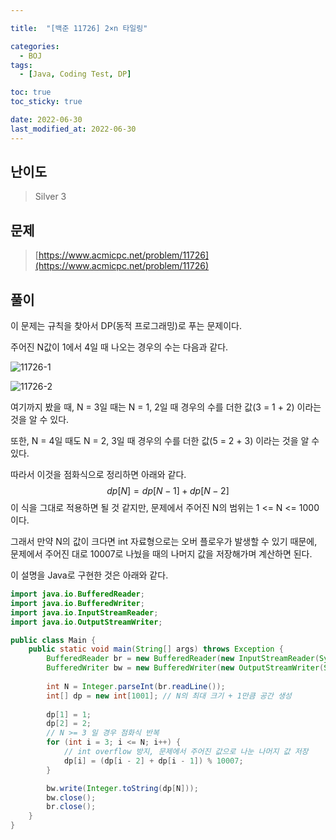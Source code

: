 ```yaml
---

title:  "[백준 11726] 2×n 타일링"

categories:
  - BOJ
tags:
  - [Java, Coding Test, DP]

toc: true
toc_sticky: true

date: 2022-06-30
last_modified_at: 2022-06-30
---
```



## 난이도

> Silver 3

## 문제

> [https://www.acmicpc.net/problem/11726](https://www.acmicpc.net/problem/11726)

## 풀이

이 문제는 규칙을 찾아서 DP(동적 프로그래밍)로 푸는 문제이다.

주어진 N값이 1에서 4일 때 나오는 경우의 수는 다음과 같다.

![11726-1](https://user-images.githubusercontent.com/14340685/176650801-2e74a140-bee0-48f8-81ea-7510595dca90.png)

![11726-2](https://user-images.githubusercontent.com/14340685/176650804-f731284f-4a4f-4f2c-b65a-029433d9c9a9.png)

여기까지 봤을 때, N = 3일 때는 N = 1, 2일 때 경우의 수를 더한 값(3 = 1 + 2) 이라는 것을 알 수 있다.

또한, N = 4일 때도 N = 2, 3일 때 경우의 수를 더한 값(5 = 2 + 3) 이라는 것을 알 수 있다.

따라서 이것을 점화식으로 정리하면 아래와 같다.
$$
dp[N] = dp[N - 1] + dp[N - 2]
$$
이 식을 그대로 적용하면 될 것 같지만, 문제에서 주어진 N의 범위는 1 <= N <= 1000이다.

그래서 만약 N의 값이 크다면 int 자료형으로는 오버 플로우가 발생할 수 있기 때문에, 문제에서 주어진 대로 10007로 나눴을 때의 나머지 값을 저장해가며 계산하면 된다.

이 설명을 Java로 구현한 것은 아래와 같다.

```java
import java.io.BufferedReader;
import java.io.BufferedWriter;
import java.io.InputStreamReader;
import java.io.OutputStreamWriter;

public class Main {
    public static void main(String[] args) throws Exception {
        BufferedReader br = new BufferedReader(new InputStreamReader(System.in));
        BufferedWriter bw = new BufferedWriter(new OutputStreamWriter(System.out));
        
        int N = Integer.parseInt(br.readLine());
        int[] dp = new int[1001]; // N의 최대 크기 + 1만큼 공간 생성
        
        dp[1] = 1;
        dp[2] = 2;
      	// N >= 3 일 경우 점화식 반복
        for (int i = 3; i <= N; i++) {
          	// int overflow 방지, 문제에서 주어진 값으로 나눈 나머지 값 저장
            dp[i] = (dp[i - 2] + dp[i - 1]) % 10007;
        }

        bw.write(Integer.toString(dp[N]));
        bw.close();
        br.close();
    }
}
```

